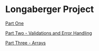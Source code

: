 # Longaberger Project

[Part One](part-one/README.md)

[Part Two - Validations and Error Handling](part-two-validations/README.md)

[Part Three - Arrays](part-three-arrays/README.md)